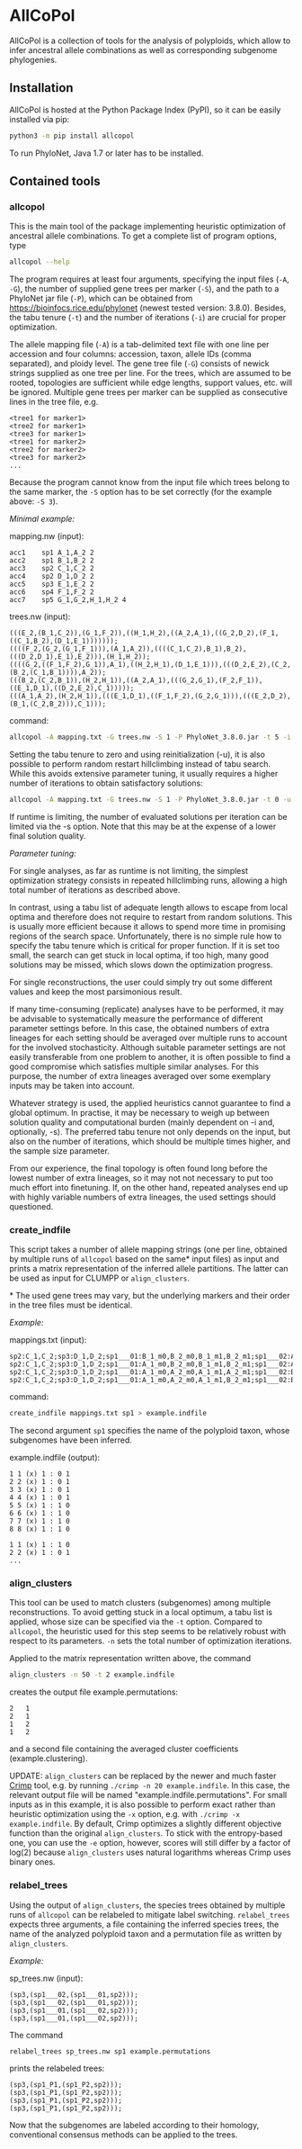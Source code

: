 # AllCoPol

AllCoPol is a collection of tools for the analysis of polyploids, which allow to 
infer ancestral allele combinations as well as corresponding subgenome 
phylogenies.

## Installation

AllCoPol is hosted at the Python Package Index (PyPI), so it can be easily 
installed via pip:

```bash
python3 -m pip install allcopol
```

To run PhyloNet, Java 1.7 or later has to be installed.

## Contained tools

### allcopol

This is the main tool of the package implementing heuristic optimization of
ancestral allele combinations. To get a complete list of program options, type

```bash
allcopol --help
```


The program requires at least four arguments, 
specifying the input files (`-A`, `-G`), the number of supplied gene trees per marker 
(`-S`), and the path to a PhyloNet jar file (`-P`), 
which can be obtained from https://bioinfocs.rice.edu/phylonet (newest tested version: 3.8.0).
Besides, the tabu tenure (`-t`) and the number of iterations (`-i`) are crucial 
 for proper optimization. 

The allele mapping file (`-A`) is a tab-delimited text file with one line 
per accession and four columns: accession, taxon, allele IDs (comma separated), 
and ploidy level.
The gene tree file (`-G`) consists of newick strings supplied as one tree per line. 
For the trees, which are assumed to be rooted, topologies are sufficient while 
edge lengths, support values, etc. will be ignored. Multiple gene trees per 
marker can be supplied as consecutive lines in the tree file, e.g.

```text
<tree1 for marker1>
<tree2 for marker1>
<tree3 for marker1>
<tree1 for marker2>
<tree2 for marker2>
<tree3 for marker2>
...
```

Because the program cannot know from the input file which trees belong to the 
same marker, the `-S` option has to be set correctly (for the example above: `-S 3`).


_Minimal example:_

mapping.nw (input):

```text
acc1	sp1	A_1,A_2	2
acc2	sp1	B_1,B_2	2
acc3	sp2	C_1,C_2	2
acc4	sp2	D_1,D_2	2
acc5	sp3	E_1,E_2	2
acc6	sp4	F_1,F_2	2
acc7	sp5	G_1,G_2,H_1,H_2	4
```

trees.nw (input):

```text
(((E_2,(B_1,C_2)),(G_1,F_2)),((H_1,H_2),((A_2,A_1),((G_2,D_2),(F_1,((C_1,B_2),(D_1,E_1)))))));
((((F_2,(G_2,(G_1,F_1))),(A_1,A_2)),((((C_1,C_2),B_1),B_2),(((D_2,D_1),E_1),E_2))),(H_1,H_2));
((((G_2,((F_1,F_2),G_1)),A_1),((H_2,H_1),(D_1,E_1))),(((D_2,E_2),(C_2,(B_2,(C_1,B_1)))),A_2));
(((B_2,(C_2,B_1)),(H_2,H_1)),((A_2,A_1),(((G_2,G_1),(F_2,F_1)),((E_1,D_1),((D_2,E_2),C_1)))));
(((A_1,A_2),(H_2,H_1)),(((E_1,D_1),((F_1,F_2),(G_2,G_1))),(((E_2,D_2),(B_1,(C_2,B_2))),C_1)));
```

command:

```bash
allcopol -A mapping.txt -G trees.nw -S 1 -P PhyloNet_3.8.0.jar -t 5 -i 20
```

Setting the tabu tenure to zero and using reinitialization (-u), it is also 
possible to perform random restart hillclimbing instead of tabu search.
While this avoids extensive parameter tuning, it usually requires a higher 
number of iterations to obtain satisfactory solutions:

```bash
allcopol -A mapping.txt -G trees.nw -S 1 -P PhyloNet_3.8.0.jar -t 0 -u 1 -i 100
```

If runtime is limiting, the number of evaluated solutions per iteration can be 
limited via the -s option. Note that this may be at the expense of a lower final
solution quality.

_Parameter tuning:_

For single analyses, as far as runtime is not limiting, the simplest optimization strategy consists in repeated hillclimbing runs, allowing a high total number of iterations as described above.

In contrast, using a tabu list of adequate length allows to escape from local optima and therefore does not require to restart from random solutions.
This is usually more efficient because it allows to spend more time in promising regions of the search space.
Unfortunately, there is no simple rule how to specify the tabu tenure which is critical for proper function.
If it is set too small, the search can get stuck in local optima, if too high, many good solutions may be missed, which slows down the optimization progress.

For single reconstructions, the user could simply try out some different values and keep the most parsimonious result.

If many time-consuming (replicate) analyses have to be performed, it may be advisable to systematically measure the performance of different parameter settings before.
In this case, the obtained numbers of extra lineages for each setting should be averaged over multiple runs to account for the involved stochasticity.
Although suitable parameter settings are not easily transferable from one problem to another, it is often possible to find a good compromise which satisfies multiple similar analyses.
For this purpose, the number of extra lineages averaged over some exemplary inputs may be taken into account.

Whatever strategy is used, the applied heuristics cannot guarantee to find a global optimum.
In practise, it may be necessary to weigh up between solution quality and computational burden (mainly dependent on -i and, optionally, -s).
The preferred tabu tenure not only depends on the input, but also on the number of iterations, which should be multiple times higher, and the sample size parameter.

From our experience, the final topology is often found long before the lowest number of extra lineages, so it may not not necessary to put too much effort into finetuning.
If, on the other hand, repeated analyses end up with highly variable numbers of extra lineages, the used settings should questioned.



### create_indfile

This script takes a number of allele mapping strings (one per line, obtained 
by multiple runs of `allcopol` based on the same\* input files) as input and 
prints a matrix representation of the inferred allele partitions. The latter can
be used as input for CLUMPP or `align_clusters`.

\* The used gene trees may vary, but the underlying markers and their order in 
the tree files must be identical.

_Example:_

mappings.txt (input):

```text
sp2:C_1,C_2;sp3:D_1,D_2;sp1___01:B_1_m0,B_2_m0,B_1_m1,B_2_m1;sp1___02:A_1_m0,A_2_m0,A_1_m1,A_2_m1
sp2:C_1,C_2;sp3:D_1,D_2;sp1___01:A_1_m0,B_2_m0,B_1_m1,B_2_m1;sp1___02:A_2_m0,A_1_m1,A_2_m1,B_1_m0
sp2:C_1,C_2;sp3:D_1,D_2;sp1___01:A_1_m0,A_2_m0,A_1_m1,A_2_m1;sp1___02:B_1_m0,B_2_m0,B_1_m1,B_2_m1
sp2:C_1,C_2;sp3:D_1,D_2;sp1___01:A_1_m0,A_2_m0,A_1_m1,B_2_m1;sp1___02:B_1_m0,B_2_m0,B_1_m1,A_2_m1
```

command:

```bash
create_indfile mappings.txt sp1 > example.indfile
```

The second argument `sp1` specifies the name of the polyploid taxon, whose 
subgenomes have been inferred.

example.indfile (output):

```text
1 1 (x) 1 : 0 1
2 2 (x) 1 : 0 1
3 3 (x) 1 : 0 1
4 4 (x) 1 : 0 1
5 5 (x) 1 : 1 0
6 6 (x) 1 : 1 0
7 7 (x) 1 : 1 0
8 8 (x) 1 : 1 0

1 1 (x) 1 : 1 0
2 2 (x) 1 : 0 1
...
```

### align_clusters

This tool can be used to match clusters (subgenomes) among multiple
reconstructions. To avoid getting stuck in a local optimum, a tabu list is 
applied, whose size can be specified via the `-t` option. Compared to `allcopol`, 
the heuristic used for this step seems to be relatively robust with respect to 
its parameters.
`-n` sets the total number of optimization iterations.

Applied to the matrix representation written above, the command

```bash
align_clusters -n 50 -t 2 example.indfile
```

creates the output file example.permutations:

```text
2	1
2	1
1	2
1	2
```

and a second file containing the averaged cluster coefficients 
(example.clustering).

UPDATE: `align_clusters` can be replaced by the newer and much faster [Crimp](https://github.com/ulilautenschlager/crimp/) tool, e.g. by running `./crimp -n 20 example.indfile`.
In this case, the relevant output file will be named "example.indfile.permutations".
For small inputs as in this example, it is also possible to perform exact rather than heuristic optimization using the `-x` option, e.g. with `./crimp -x example.indfile`.
By default, Crimp optimizes a slightly different objective function than the original `align_clusters`. To stick with the entropy-based one, you can use the `-e` option, however, scores will still differ by a factor of log(2) because `align_clusters` uses natural logarithms whereas Crimp uses binary ones.

### relabel_trees

Using the output of `align_clusters`, the species trees obtained by multiple
runs of `allcopol` can be relabeled to mitigate label switching.
`relabel_trees` expects three arguments, a file containing the inferred species
trees, the name of the analyzed polyploid taxon and a permutation file as 
written by `align_clusters`.

_Example:_

sp_trees.nw (input):

```text
(sp3,(sp1___02,(sp1___01,sp2)));
(sp3,(sp1___02,(sp1___01,sp2)));
(sp3,(sp1___01,(sp1___02,sp2)));
(sp3,(sp1___01,(sp1___02,sp2)));
```

The command

```bash
relabel_trees sp_trees.nw sp1 example.permutations
```

prints the relabeled trees:

```text
(sp3,(sp1_P1,(sp1_P2,sp2)));
(sp3,(sp1_P1,(sp1_P2,sp2)));
(sp3,(sp1_P1,(sp1_P2,sp2)));
(sp3,(sp1_P1,(sp1_P2,sp2)));
```

Now that the subgenomes are labeled according to their homology, 
conventional consensus methods can be applied to the trees.

